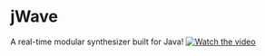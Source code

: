 # jWave
A real-time modular synthesizer built for Java! 
[![Watch the video](https://i.imgur.com/J2ClTFD.png)](https://youtu.be/UBlQQ3G8nWQ)
